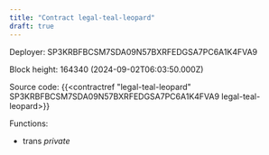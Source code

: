 ```yaml
---
title: "Contract legal-teal-leopard"
draft: true
---
```

Deployer: SP3KRBFBCSM7SDA09N57BXRFEDGSA7PC6A1K4FVA9


 



Block height: 164340 (2024-09-02T06:03:50.000Z)

Source code: {{<contractref "legal-teal-leopard" SP3KRBFBCSM7SDA09N57BXRFEDGSA7PC6A1K4FVA9 legal-teal-leopard>}}

Functions:

* trans _private_

